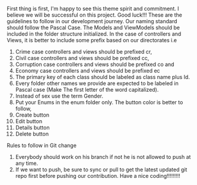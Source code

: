 First thing is first, I'm happy to see this theme spirit and commitment. I believe we will be successful on this project. Good luck!!!
These are the guidelines to follow in our development journey.
Our naming standard should follow the Pascal Case.
The Models and ViewModels should be included in the folder structure initialized.
In the case of controllers and Views, it is better to include some prefix based on our directorates i.e 
1. Crime case controllers and views should be prefixed cr,
2. Civil case controllers and views should be prefixed cc,
3. Corruption case controllers and views should be prefixed co and
4. Economy case controllers and views should be prefixed ec
5. The primary key of each class should be labeled as class name plus Id.
6. Every folder other names we provide are expected to be labeled in Pascal case (Make The first letter of the word capitalized).
7. Instead of sex use the term Gender.
8. Put your Enums in the enum folder only.
The button color is better to follow,
1.  Create button <btn-success>
2. Edit button <btn-warnning>
3. Details button <btn-info>
4. Delete button <btn-danger>

Rules to follow in Git change
1. Everybody should work on his branch if not he is not allowed to push at any time.
2. If we want to push, be sure to sync or pull to get the latest updated git repo first before pushing our contribution.
Have a nice coding!!!!!!!!!

